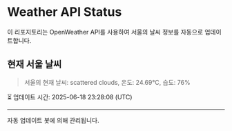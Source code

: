 
# Weather API Status

이 리포지토리는 OpenWeather API를 사용하여 서울의 날씨 정보를 자동으로 업데이트합니다.

## 현재 서울 날씨
> 서울의 현재 날씨: scattered clouds, 온도: 24.69°C, 습도: 76%

⏳ 업데이트 시간: 2025-06-18 23:28:08 (UTC)

---
자동 업데이트 봇에 의해 관리됩니다.
